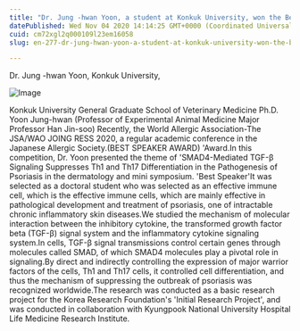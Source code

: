 ```yaml
---
title: "Dr. Jung -hwan Yoon, a student at Konkuk University, won the Best Speaker of the World Allergic Association"
datePublished: Wed Nov 04 2020 14:14:25 GMT+0000 (Coordinated Universal Time)
cuid: cm72xgl2q000109l23em16058
slug: en-277-dr-jung-hwan-yoon-a-student-at-konkuk-university-won-the-best-speaker-of-the-world-allergic-association

---
```



Dr. Jung -hwan Yoon, Konkuk University,

![Image](https://cdn.hashnode.com/res/hashnode/image/upload/v1739426218573/a93fbbe9-a601-46f8-be3c-c41ca21784e9.jpeg)

Konkuk University General Graduate School of Veterinary Medicine Ph.D. Yoon Jung-hwan (Professor of Experimental Animal Medicine Major Professor Han Jin-soo) Recently, the World Allergic Association-The JSA/WAO JOING RESS 2020, a regular academic conference in the Japanese Allergic Society.(BEST SPEAKER AWARD) 'Award.In this competition, Dr. Yoon presented the theme of 'SMAD4-Mediated TGF-β Signaling Suppresses Th1 and Th17 Differentiation in the Pathogenesis of Psoriasis in the dermatology and mini symposium. 'Best Speaker'It was selected as a doctoral student who was selected as an effective immune cell, which is the effective immune cells, which are mainly effective in pathological development and treatment of psoriasis, one of intractable chronic inflammatory skin diseases.We studied the mechanism of molecular interaction between the inhibitory cytokine, the transformed growth factor beta (TGF-β) signal system and the inflammatory cytokine signaling system.In cells, TGF-β signal transmissions control certain genes through molecules called SMAD, of which SMAD4 molecules play a pivotal role in signaling.By direct and indirectly controlling the expression of major warrior factors of the cells, Th1 and Th17 cells, it controlled cell differentiation, and thus the mechanism of suppressing the outbreak of psoriasis was recognized worldwide.The research was conducted as a basic research project for the Korea Research Foundation's 'Initial Research Project', and was conducted in collaboration with Kyungpook National University Hospital Life Medicine Research Institute.